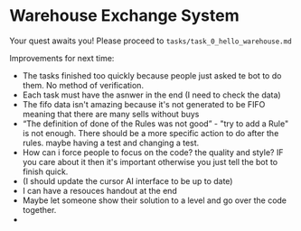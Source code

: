 # Warehouse Exchange System

Your quest awaits you! Please proceed to `tasks/task_0_hello_warehouse.md`


Improvements for next time:
- The tasks finished too quickly because people just asked te bot to do them. No method of verification.
- Each task must have the asnwer in the end (I need to check the data)
- The fifo data isn't amazing because it's not generated to be FIFO meaning that there are many sells without buys
- “The definition of done of the Rules was not good” - "try to add a Rule" is not enough. There should be a more specific action to do after the rules. maybe having a test and changing a test.
- How can i force people to focus on the code? the quality and style? IF you care about it then it's important otherwise you just tell the bot to finish quick.
- (I should update the cursor AI interface to be up to date)
- I can have a resouces handout at the end
- Maybe let someone show their solution to a level and go over the code together.
- 